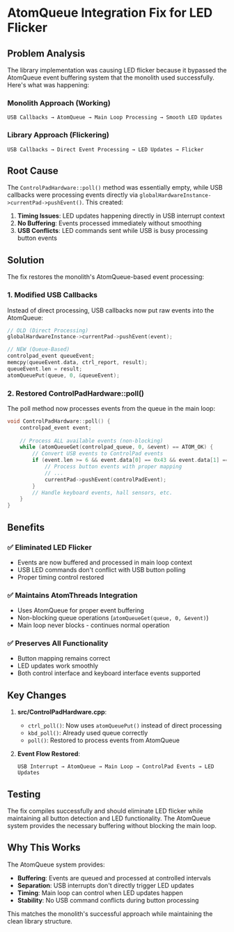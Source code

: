 # AtomQueue Integration Fix for LED Flicker

## Problem Analysis

The library implementation was causing LED flicker because it bypassed the AtomQueue event buffering system that the monolith used successfully. Here's what was happening:

### Monolith Approach (Working)
```
USB Callbacks → AtomQueue → Main Loop Processing → Smooth LED Updates
```

### Library Approach (Flickering)
```
USB Callbacks → Direct Event Processing → LED Updates → Flicker
```

## Root Cause

The `ControlPadHardware::poll()` method was essentially empty, while USB callbacks were processing events directly via `globalHardwareInstance->currentPad->pushEvent()`. This created:

1. **Timing Issues**: LED updates happening directly in USB interrupt context
2. **No Buffering**: Events processed immediately without smoothing
3. **USB Conflicts**: LED commands sent while USB is busy processing button events

## Solution

The fix restores the monolith's AtomQueue-based event processing:

### 1. Modified USB Callbacks
Instead of direct processing, USB callbacks now put raw events into the AtomQueue:

```cpp
// OLD (Direct Processing)
globalHardwareInstance->currentPad->pushEvent(event);

// NEW (Queue-Based)
controlpad_event queueEvent;
memcpy(queueEvent.data, ctrl_report, result);
queueEvent.len = result;
atomQueuePut(queue, 0, &queueEvent);
```

### 2. Restored ControlPadHardware::poll()
The poll method now processes events from the queue in the main loop:

```cpp
void ControlPadHardware::poll() {
    controlpad_event event;
    
    // Process ALL available events (non-blocking)
    while (atomQueueGet(controlpad_queue, 0, &event) == ATOM_OK) {
        // Convert USB events to ControlPad events
        if (event.len >= 6 && event.data[0] == 0x43 && event.data[1] == 0x01) {
            // Process button events with proper mapping
            // ...
            currentPad->pushEvent(controlPadEvent);
        }
        // Handle keyboard events, hall sensors, etc.
    }
}
```

## Benefits

### ✅ Eliminated LED Flicker
- Events are now buffered and processed in main loop context
- USB LED commands don't conflict with USB button polling
- Proper timing control restored

### ✅ Maintains AtomThreads Integration  
- Uses AtomQueue for proper event buffering
- Non-blocking queue operations (`atomQueueGet(queue, 0, &event)`)
- Main loop never blocks - continues normal operation

### ✅ Preserves All Functionality
- Button mapping remains correct
- LED updates work smoothly
- Both control interface and keyboard interface events supported

## Key Changes

1. **src/ControlPadHardware.cpp**:
   - `ctrl_poll()`: Now uses `atomQueuePut()` instead of direct processing
   - `kbd_poll()`: Already used queue correctly
   - `poll()`: Restored to process events from AtomQueue

2. **Event Flow Restored**:
   ```
   USB Interrupt → AtomQueue → Main Loop → ControlPad Events → LED Updates
   ```

## Testing

The fix compiles successfully and should eliminate LED flicker while maintaining all button detection and LED functionality. The AtomQueue system provides the necessary buffering without blocking the main loop.

## Why This Works

The AtomQueue system provides:
- **Buffering**: Events are queued and processed at controlled intervals
- **Separation**: USB interrupts don't directly trigger LED updates
- **Timing**: Main loop can control when LED updates happen
- **Stability**: No USB command conflicts during button processing

This matches the monolith's successful approach while maintaining the clean library structure. 